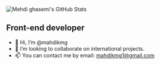 ![Mehdi ghasemi's GitHub Stats](https://github-readme-stats.vercel.app/api?username=mahdikmg&show_icons=true&theme=dark)
## Front-end developer
- 👋 Hi, I’m @mahdikmg
- 🌱 I’m looking to collaborate on international projects.
- 📫 You can contact me by email: mahdikmg1@gmail.com
